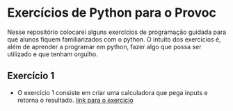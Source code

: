 # Exercícios de Python para o Provoc

Nesse repositório colocarei alguns exercícios de programação guidada para que alunos fiquem familiarizados com o python. O intuito dos exercícios 
é, além de aprender a programar em python, fazer algo que possa ser utilizado e que tenham orgulho.

## Exercício 1

- O exercício 1 consiste em criar uma calculadora que pega inputs e retorna o resultado. [link para o exercicio](https://colab.research.google.com/github/nahumsa/PROVOC-Python/blob/master/Exercicios1.ipynb)
